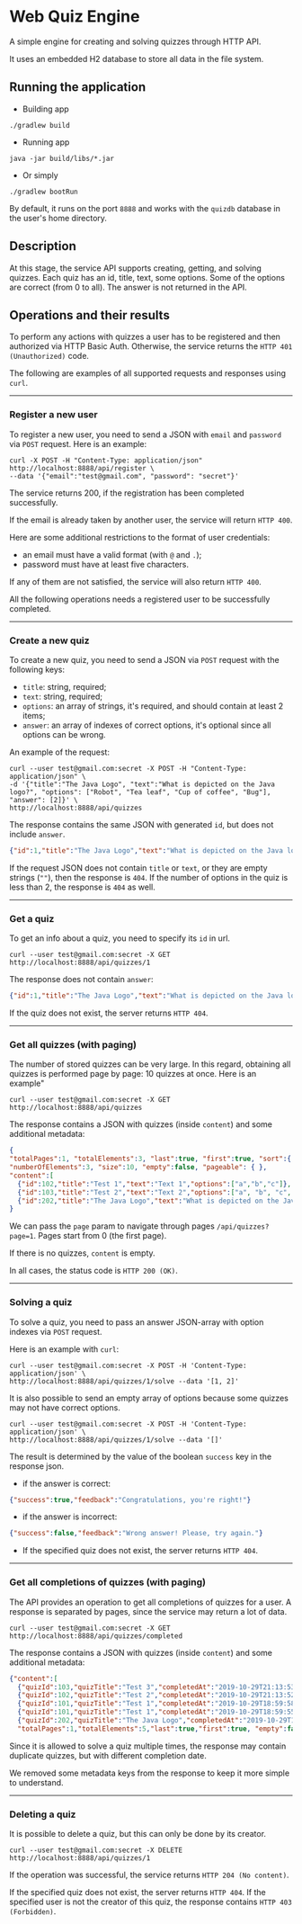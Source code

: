 # Web Quiz Engine
A simple engine for creating and solving quizzes through HTTP API.

It uses an embedded H2 database to store all data in the file system.

## Running the application

- Building app
```
./gradlew build
```

- Running app
```
java -jar build/libs/*.jar
```

- Or simply
```
./gradlew bootRun
```

By default, it runs on the port `8888` and works with the `quizdb` database in the user's home directory.

## Description

At this stage, the service API supports creating, getting, and solving quizzes.
Each quiz has an id, title, text, some options. Some of the options are correct (from 0 to all).
The answer is not returned in the API.

## Operations and their results

To perform any actions with quizzes a user has to be registered and then authorized via HTTP Basic Auth.
Otherwise, the service returns the `HTTP 401 (Unauthorized)` code.

The following are examples of all supported requests and responses using `curl`.

---

### Register a new user

To register a new user, you need to send a JSON with `email` and `password` via `POST` request.
Here is an example:

```
curl -X POST -H "Content-Type: application/json" http://localhost:8888/api/register \
--data '{"email":"test@gmail.com", "password": "secret"}'
```

The service returns 200, if the registration has been completed successfully.

If the email is already taken by another user, the service will return `HTTP 400`.

Here are some additional restrictions to the format of user credentials:
- an email must have a valid format (with `@` and `.`);
- password must have at least five characters.

If any of them are not satisfied, the service will also return `HTTP 400`.

All the following operations needs a registered user to be successfully completed.

---

### Create a new quiz

To create a new quiz, you need to send a JSON via `POST` request with the following keys: 
- `title`: string, required;
- `text`: string, required;
- `options`: an array of strings, it's required, and should contain at least 2 items; 
- `answer`: an array of indexes of correct options, it's optional since all options can be wrong.

An example of the request:

```
curl --user test@gmail.com:secret -X POST -H "Content-Type: application/json" \
-d '{"title":"The Java Logo", "text":"What is depicted on the Java logo?", "options": ["Robot", "Tea leaf", "Cup of coffee", "Bug"], "answer": [2]}' \
http://localhost:8888/api/quizzes
```

The response contains the same JSON with generated `id`, but does not include `answer`.
```json
{"id":1,"title":"The Java Logo","text":"What is depicted on the Java logo?","options":["Robot","Tea leaf","Cup of coffee","Bug"]}
```

If the request JSON does not contain `title` or `text`, or they are empty strings (`""`), then the response is `404`.
If the number of options in the quiz is less than 2, the response is `404` as well.

---

### Get a quiz

To get an info about a quiz, you need to specify its `id` in url.

```
curl --user test@gmail.com:secret -X GET http://localhost:8888/api/quizzes/1
```

The response does not contain `answer`:
```json
{"id":1,"title":"The Java Logo","text":"What is depicted on the Java logo?","options":["Robot","Tea leaf","Cup of coffee","Bug"]}
```

If the quiz does not exist, the server returns `HTTP 404`.

---

### Get all quizzes (with paging)

The number of stored quizzes can be very large. 
In this regard, obtaining all quizzes is performed page by page: 10 quizzes at once.
Here is an example"

```
curl --user test@gmail.com:secret -X GET http://localhost:8888/api/quizzes
```

The response contains a JSON with quizzes (inside `content`) and some additional metadata:

```json
{
"totalPages":1, "totalElements":3, "last":true, "first":true, "sort":{ }, "number":0, 
"numberOfElements":3, "size":10, "empty":false, "pageable": { },
"content":[
  {"id":102,"title":"Test 1","text":"Text 1","options":["a","b","c"]},
  {"id":103,"title":"Test 2","text":"Text 2","options":["a", "b", "c", "d"]},
  {"id":202,"title":"The Java Logo","text":"What is depicted on the Java logo?","options":["Robot","Tea leaf","Cup of coffee","Bug"]}]
}
```

We can pass the `page` param to navigate through pages `/api/quizzes?page=1`. 
Pages start from 0 (the first page).

If there is no quizzes, `content` is empty.

In all cases, the status code is `HTTP 200 (OK)`.

---

### Solving a quiz

To solve a quiz, you need to pass an answer JSON-array with option indexes via `POST` request.

Here is an example with `curl`:
```
curl --user test@gmail.com:secret -X POST -H 'Content-Type: application/json' \
http://localhost:8888/api/quizzes/1/solve --data '[1, 2]'
```

It is also possible to send an empty array of options because some quizzes may not have correct options.
```
curl --user test@gmail.com:secret -X POST -H 'Content-Type: application/json' \
http://localhost:8888/api/quizzes/1/solve --data '[]'
```

The result is determined by the value of the boolean `success` key in the response json.

- if the answer is correct:
```json
{"success":true,"feedback":"Congratulations, you're right!"}
```

- if the answer is incorrect:
```json
{"success":false,"feedback":"Wrong answer! Please, try again."}
```

- If the specified quiz does not exist, the server returns `HTTP 404`.

---

### Get all completions of quizzes (with paging)

The API provides an operation to get all completions of quizzes for a user.
A response is separated by pages, since the service may return a lot of data.

```
curl --user test@gmail.com:secret -X GET  http://localhost:8888/api/quizzes/completed
```

The response contains a JSON with quizzes (inside `content`) and some additional metadata:

```json
{"content":[
  {"quizId":103,"quizTitle":"Test 3","completedAt":"2019-10-29T21:13:53.779542"},
  {"quizId":102,"quizTitle":"Test 2","completedAt":"2019-10-29T21:13:52.324993"},
  {"quizId":101,"quizTitle":"Test 1","completedAt":"2019-10-29T18:59:58.387267"},
  {"quizId":101,"quizTitle":"Test 1","completedAt":"2019-10-29T18:59:55.303268"},
  {"quizId":202,"quizTitle":"The Java Logo","completedAt":"2019-10-29T18:59:54.033801"}],
  "totalPages":1,"totalElements":5,"last":true,"first":true, "empty":false}
```

Since it is allowed to solve a quiz multiple times, the response may contain duplicate quizzes, 
but with different completion date.

We removed some metadata keys from the response to keep it more simple to understand.

---

### Deleting a quiz

It is possible to delete a quiz, but this can only be done by its creator.

```
curl --user test@gmail.com:secret -X DELETE  http://localhost:8888/api/quizzes/1
```

If the operation was successful, the service returns `HTTP 204 (No content)`.

If the specified quiz does not exist, the server returns `HTTP 404`.
If the specified user is not the creator of this quiz, the response contains `HTTP 403 (Forbidden)`.
